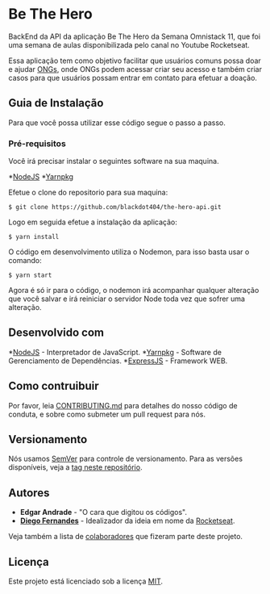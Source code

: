 # Be The Hero
BackEnd da API da aplicação Be The Hero da Semana Omnistack 11, que foi uma semana de aulas disponibilizada pelo canal no Youtube Rocketseat.

Essa aplicação tem como objetivo facilitar que usuários comuns possa doar e ajudar [ONGs](https://pt.wikipedia.org/wiki/Organiza%C3%A7%C3%A3o_n%C3%A3o_governamental), onde ONGs podem acessar criar seu acesso e também criar casos para que usuários possam entrar em contato para efetuar a doação.

## Guia de Instalação
Para que você possa utilizar esse código segue o passo a passo.

### Pré-requisitos
Você irá precisar instalar o seguintes software na sua maquina.

*[NodeJS](https://nodejs.org/en/download/)
*[Yarnpkg](https://classic.yarnpkg.com/en/docs/install)

Efetue o clone do repositorio para sua maquina:
```
$ git clone https://github.com/blackdot404/the-hero-api.git
```

Logo em seguida efetue a instalação da aplicação:
```
$ yarn install
```

O código em desenvolvimento utiliza o Nodemon, para isso basta usar o comando:
```
$ yarn start
```

Agora é só ir para o código, o nodemon irá acompanhar qualquer alteração que você salvar e irá reiniciar o servidor Node toda vez que sofrer uma alteração.

## Desenvolvido com

*[NodeJS](https://nodejs.org/en/download/) - Interpretador de JavaScript.
*[Yarnpkg](https://classic.yarnpkg.com/en/docs/install) - Software de Gerenciamento de Dependências.
*[ExpressJS](https://expressjs.com/) - Framework WEB.

## Como contruibuir

Por favor, leia [CONTRIBUTING.md](https://gist.github.com/PurpleBooth/b24679402957c63ec426) para detalhes do nosso código de conduta, e sobre como submeter um pull request para nós.

## Versionamento

Nós usamos [SemVer](http://semver.org/) para controle de versionamento. Para as versões disponíveis, veja a [tag neste repositório](https://github.com/blackdot404/the-hero-api/tags).

## Autores

* **Edgar Andrade** - "O cara que digitou os códigos".
* **[Diego Fernandes](https://github.com/diego3g)** - Idealizador da ideia em nome da [Rocketseat](https://www.youtube.com/channel/UCSfwM5u0Kce6Cce8_S72olg).

Veja também a lista de [colaboradores](https://github.com/blackdot404/the-hero-api/graphs/contributors) que fizeram parte deste projeto.

## Licença

Este projeto está licenciado sob a licença [MIT](http://web.mit.edu/).
